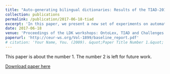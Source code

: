 ```yaml
---
title: "Auto-generating bilingual dictionaries: Results of the TIAD-2017 shared task baseline algorithm"
collection: publications
permalink: /publication/2017-06-18-tiad
excerpt: 'In this paper, we present a new set of experiments on automatically generating bilingual dictionaries based on existing ones.'
date: 2017-06-18
venue: 'Proceedings of the LDK workshops: OntoLex, TIAD and Challenges for Wordnets'
paperurl: 'http://ceur-ws.org/Vol-1899/baseline_report.pdf'
# citation: 'Your Name, You. (2009). &quot;Paper Title Number 1.&quot; <i>Journal 1</i>. 1(1).'
---
```

This paper is about the number 1. The number 2 is left for future work.

[Download paper here](http://academicpages.github.io/files/paper1.pdf)

<!-- Recommended citation: Your Name, You. (2009). "Paper Title Number 1." <i>Journal 1</i>. 1(1). -->